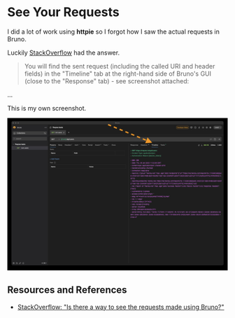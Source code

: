 # See Your Requests

I did a lot of work using **httpie** so I forgot how I saw the actual requests in Bruno.

Luckily [StackOverflow][stackoverflow] had the answer.

> You will find the sent request (including the called URI and header fields) in the "Timeline" tab at the right-hand side of Bruno's GUI (close to the "Response" tab) - see screenshot attached:
>

...

This is my own screenshot.

![Bruno screenshot timeline](bruno_screenshot_timeline.jpg)

## Resources and References

- [StackOverflow: "Is there a way to see the requests made using Bruno?"][stackoverflow]

[stackoverflow]: https://stackoverflow.com/questions/77848215/is-there-a-way-to-see-the-requests-made-using-bruno
